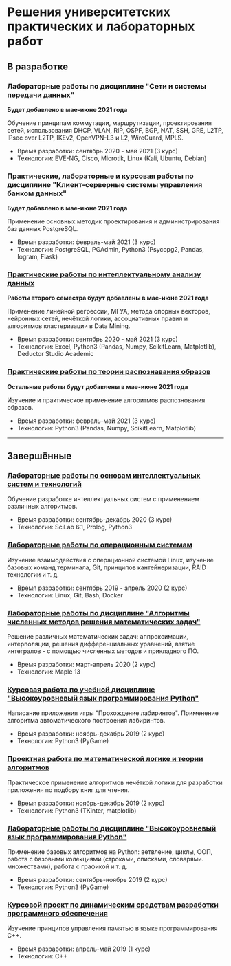 # Решения университетских практических и лабораторных работ

## В разработке

### Лабораторные работы по дисциплине "Сети и системы передачи данных" 

**Будет добавлено в мае-июне 2021 года**

Обучение принципам коммутации, маршрутизации, проектирования сетей, использования DHCP, VLAN, RIP, OSPF, BGP, NAT, SSH, GRE, L2TP, IPsec over L2TP, IKEv2, OpenVPN-L3 и L2, WireGuard, MPLS.

* Время разработки: сентябрь 2020 - май 2021 (3 курс)  
* Технологии: EVE-NG, Cisco, Microtik, Linux (Kali, Ubuntu, Debian)

### Практические, лабораторные и курсовая работы по дисциплине "Клиент-серверные системы управления банком данных" 

**Будет добавлено в мае-июне 2021 года**

Применение основных методик проектирования и администрирования баз данных PostgreSQL.

* Время разработки: февраль-май 2021 (3 курс)  
* Технологии: PostgreSQL, PGAdmin, Python3 (Psycopg2, Pandas, Iogram, Flask)

### [Практические работы по интеллектуальному анализу данных](./Интеллектуальный%20анализ)

**Работы второго семестра будут добавлены в мае-июне 2021 года**

Применение линейной регрессии, МГУА, метода опорных векторов, нейронных сетей, нечёткой логики, ассоциативных правил и алгоритмов кластеризации в Data Mining.

* Время разработки: сентябрь 2020 - май 2021 (3 курс)  
* Технологии: Excel, Python3 (Pandas, Numpy, ScikitLearn, Matplotlib), Deductor Studio Academic 

### [Практические работы по теории распознавания образов](./Распознавание%20образов)

**Остальные работы будут добавлены в мае-июне 2021 года**

Изучение и практическое применение алгоритмов распознования образов.

* Время разработки: февраль-май 2021 (3 курс)  
* Технологии: Python3 (Pandas, Numpy, ScikitLearn, Matplotlib)

---

## Завершённые

### [Лабораторные работы по основам интеллектуальных систем и технологий](./Интеллектуальные%20системы) 

Обучение разработке интеллектуальных систем с применением различных алгоритмов.

* Время разработки: сентябрь-декабрь 2020 (3 курс)  
* Технологии: SciLab 6.1, Prolog, Python3

### [Лабораторные работы по операционным системам](./Операционные%20системы)

Изучение взаимодействия с операционной системой Linux, изучение базовых команд терминала, Git, принципов кантейнеризации, RAID технологии и т. д.

* Время разработки: сентябрь 2019 - апрель 2020 (2 курс)  
* Технологии: Linux, Git, Bash, Docker

### [Лабораторные работы по дисциплине "Алгоритмы численных методов решения математических задач"](./Численные%20методы)

Решение различных математических задач: аппроксимации, интерполяции, решения дифференциальных уравнений, взятие интегралов - с помощью численных методов и прикладного ПО.

* Время разработки: март-апрель 2020 (2 курс)  
* Технологии: Maple 13

### [Курсовая работа по учебной дисциплине "Высокоуровневый язык программирования Python"](https://github.com/Yan-Minotskiy/labyrinth_generating)

Написание приложения игры "Прохождение лабиринтов". Применение алгоритма автоматического построения лабиринтов.

* Время разработки: ноябрь-декабрь 2019 (2 курс)  
* Технологии: Python3 (PyGame)

### [Проектная работа по математической логике и теории алгоритмов](./Мат.%20логика)

Практическое применение алгоритмов нечёткой логики для разработки приложения по подбору книг для чтения.

* Время разработки: ноябрь-декабрь 2019 (2 курс)  
* Технологии: Python3 (TKinter, matplotlib)

### [Лабораторные работы по дисциплине "Высокоуровневый язык программирования Python"](./Python)

Применение базовых алгоритмов на Python: ветвление, циклы, ООП, работа с базовыми колекциями (строками, списками, словарями. множествами), работа с графикой и т. д.

* Время разработки: сентябрь-ноябрь 2019 (2 курс)  
* Технологии: Python3 (PyGame)

### [Курсовой проект по динамическим средствам разработки программного обеспечения](./C++)

Изучение принципов управления памятью в языке программирования С++.

* Время разработки: апрель-май 2019 (1 курс)  
* Технологии: С++
